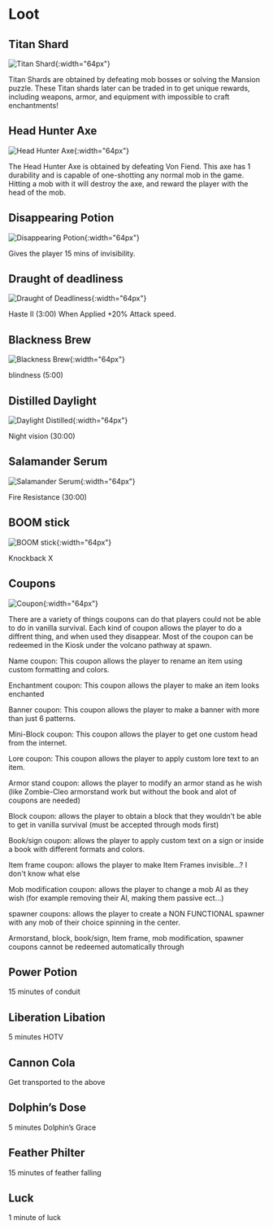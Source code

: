 # Loot

## Titan Shard

![Titan Shard](./loot/titan-shard.png){:width="64px"}

Titan Shards are obtained by defeating mob bosses or solving the Mansion puzzle. These Titan shards later can be traded in to get unique rewards, including weapons, armor, and equipment with impossible to craft enchantments! 

## Head Hunter Axe

![Head Hunter Axe](./loot/head-hunter-axe.png){:width="64px"}

The Head Hunter Axe is obtained by defeating Von Fiend. This axe has 1 durability and is capable of one-shotting any normal mob in the game. Hitting a mob with it will destroy the axe, and reward the player with the head of the mob.

## Disappearing Potion

![Disappearing Potion](./loot/disappearing-potion.png){:width="64px"}

Gives the player 15 mins of invisibility.

## Draught of deadliness

![Draught of Deadliness](./loot/draught-of-deadliness.png){:width="64px"}

Haste II (3:00)
When Applied +20% Attack speed.

## Blackness Brew

![Blackness Brew](./loot/blackness-brew.png){:width="64px"}

blindness (5:00)

## Distilled Daylight

![Daylight Distilled](./loot/daylight-distilled.png){:width="64px"}

Night vision (30:00)

## Salamander Serum

![Salamander Serum](./loot/salamander-serum.png){:width="64px"}

Fire Resistance (30:00)

## BOOM stick

![BOOM stick](./loot/boomstick.png){:width="64px"}

Knockback X

## Coupons

![Coupon](./loot/coupon.png){:width="64px"}

There are a variety of things coupons can do that players could not be able to do in vanilla survival. Each kind of coupon allows the player to do a diffrent thing, and when used they disappear. Most of the coupon can be redeemed in the Kiosk under the volcano pathway at spawn.

Name coupon: This coupon allows the player to rename an item using custom formatting and colors.

Enchantment coupon: This coupon allows the player to make an item looks enchanted

Banner coupon: This coupon allows the player to make a banner with more than just 6 patterns.

Mini-Block coupon: This coupon allows the player to get one custom head from the internet.

Lore coupon: This coupon allows the player to apply custom lore text to an item.

Armor stand coupon: allows the player to modify an armor stand as he wish (like Zombie-Cleo armorstand work but without the book and alot of coupons are needed)

Block coupon: allows the player to obtain a block that they wouldn’t be able to get in vanilla survival (must be accepted through mods first)

Book/sign coupon: allows the player to apply custom text on a sign or inside a book with different formats and colors.

Item frame coupon: allows the player to make Item Frames invisible…? I don't know what else

Mob modification coupon: allows the player to change a mob AI as they wish (for example removing their AI, making them passive ect…)

spawner coupons: allows the player to create a NON FUNCTIONAL spawner with any mob of their choice spinning in the center.

Armorstand, block, book/sign, Item frame, mob modification, spawner coupons cannot be redeemed automatically through 

## Power Potion

15 minutes of conduit

## Liberation Libation 

5 minutes HOTV

## Cannon Cola

Get transported to the above

## Dolphin’s Dose 

5 minutes Dolphin’s Grace

## Feather Philter

15 minutes of feather falling

## Luck

1 minute of luck

